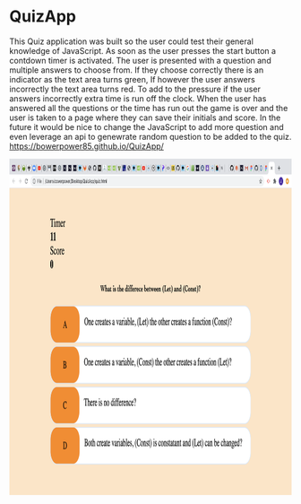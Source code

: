 # QuizApp

This Quiz application was built so the user could test their general knowledge of JavaScript. As soon as the user presses the start button a contdown timer is activated. The user is presented with a question and multiple answers to choose from. If they choose correctly there is an indicator as the text area turns green, If however the user answers incorrectly the text area turns red. To add to the pressure if the user answers incorrectly extra time is run off the clock. When the user has answered all the questions or the time has run out the game is over and the user is taken to a page where they can save their initials and score. In the future it would be nice to change the JavaScript to add more question and even leverage an api to genewrate random question to be added to the quiz.
https://bowerpower85.github.io/QuizApp/

<img src=assets/Quiz-App.png width= 800px height= 600px>
